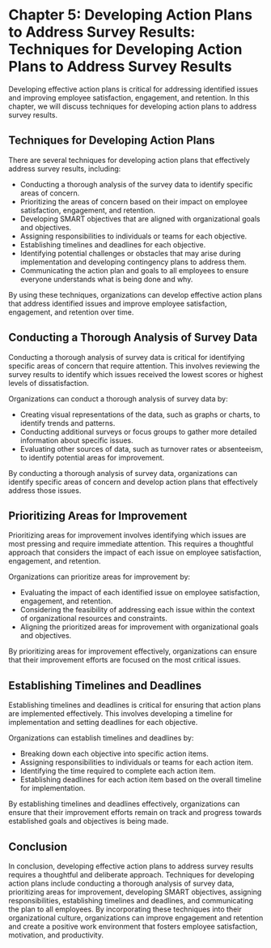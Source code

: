 Chapter 5: Developing Action Plans to Address Survey Results: Techniques for Developing Action Plans to Address Survey Results
==============================================================================================================================

Developing effective action plans is critical for addressing identified issues and improving employee satisfaction, engagement, and retention. In this chapter, we will discuss techniques for developing action plans to address survey results.

Techniques for Developing Action Plans
--------------------------------------

There are several techniques for developing action plans that effectively address survey results, including:

* Conducting a thorough analysis of the survey data to identify specific areas of concern.
* Prioritizing the areas of concern based on their impact on employee satisfaction, engagement, and retention.
* Developing SMART objectives that are aligned with organizational goals and objectives.
* Assigning responsibilities to individuals or teams for each objective.
* Establishing timelines and deadlines for each objective.
* Identifying potential challenges or obstacles that may arise during implementation and developing contingency plans to address them.
* Communicating the action plan and goals to all employees to ensure everyone understands what is being done and why.

By using these techniques, organizations can develop effective action plans that address identified issues and improve employee satisfaction, engagement, and retention over time.

Conducting a Thorough Analysis of Survey Data
---------------------------------------------

Conducting a thorough analysis of survey data is critical for identifying specific areas of concern that require attention. This involves reviewing the survey results to identify which issues received the lowest scores or highest levels of dissatisfaction.

Organizations can conduct a thorough analysis of survey data by:

* Creating visual representations of the data, such as graphs or charts, to identify trends and patterns.
* Conducting additional surveys or focus groups to gather more detailed information about specific issues.
* Evaluating other sources of data, such as turnover rates or absenteeism, to identify potential areas for improvement.

By conducting a thorough analysis of survey data, organizations can identify specific areas of concern and develop action plans that effectively address those issues.

Prioritizing Areas for Improvement
----------------------------------

Prioritizing areas for improvement involves identifying which issues are most pressing and require immediate attention. This requires a thoughtful approach that considers the impact of each issue on employee satisfaction, engagement, and retention.

Organizations can prioritize areas for improvement by:

* Evaluating the impact of each identified issue on employee satisfaction, engagement, and retention.
* Considering the feasibility of addressing each issue within the context of organizational resources and constraints.
* Aligning the prioritized areas for improvement with organizational goals and objectives.

By prioritizing areas for improvement effectively, organizations can ensure that their improvement efforts are focused on the most critical issues.

Establishing Timelines and Deadlines
------------------------------------

Establishing timelines and deadlines is critical for ensuring that action plans are implemented effectively. This involves developing a timeline for implementation and setting deadlines for each objective.

Organizations can establish timelines and deadlines by:

* Breaking down each objective into specific action items.
* Assigning responsibilities to individuals or teams for each action item.
* Identifying the time required to complete each action item.
* Establishing deadlines for each action item based on the overall timeline for implementation.

By establishing timelines and deadlines effectively, organizations can ensure that their improvement efforts remain on track and progress towards established goals and objectives is being made.

Conclusion
----------

In conclusion, developing effective action plans to address survey results requires a thoughtful and deliberate approach. Techniques for developing action plans include conducting a thorough analysis of survey data, prioritizing areas for improvement, developing SMART objectives, assigning responsibilities, establishing timelines and deadlines, and communicating the plan to all employees. By incorporating these techniques into their organizational culture, organizations can improve engagement and retention and create a positive work environment that fosters employee satisfaction, motivation, and productivity.
